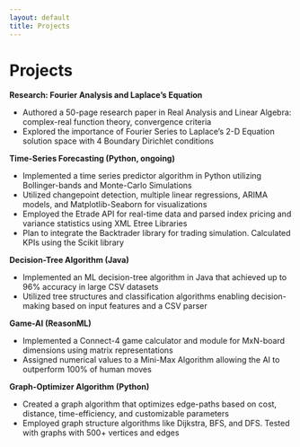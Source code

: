 ```yaml
---
layout: default
title: Projects
---
```


# Projects

**Research: Fourier Analysis and Laplace’s Equation**  
- Authored a 50-page research paper in Real Analysis and Linear Algebra: complex-real function theory, convergence criteria
- Explored the importance of Fourier Series to Laplace’s 2-D Equation solution space with 4 Boundary Dirichlet conditions

**Time-Series Forecasting (Python, ongoing)**  
- Implemented a time series predictor algorithm in Python utilizing Bollinger-bands and Monte-Carlo Simulations
- Utilized changepoint detection, multiple linear regressions, ARIMA models, and Matplotlib-Seaborn for visualizations
- Employed the Etrade API for real-time data and parsed index pricing and variance statistics using XML Etree Libraries
- Plan to integrate the Backtrader library for trading simulation. Calculated KPIs using the Scikit library

**Decision-Tree Algorithm (Java)**  
- Implemented an ML decision-tree algorithm in Java that achieved up to 96% accuracy in large CSV datasets
- Utilized tree structures and classification algorithms enabling decision-making based on input features and a CSV parser

**Game-AI (ReasonML)**  
- Implemented a Connect-4 game calculator and module for MxN-board dimensions using matrix representations
- Assigned numerical values to a Mini-Max Algorithm allowing the AI to outperform 100% of human moves

**Graph-Optimizer Algorithm (Python)**  
- Created a graph algorithm that optimizes edge-paths based on cost, distance, time-efficiency, and customizable parameters
- Employed graph structure algorithms like Dijkstra, BFS, and DFS. Tested with graphs with 500+ vertices and edges
